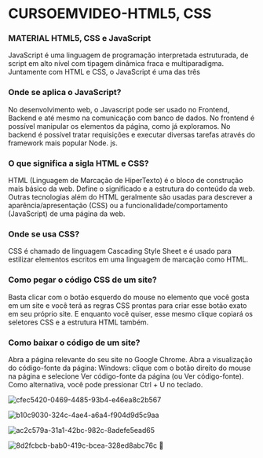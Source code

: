 # CURSOEMVIDEO-HTML5, CSS
 ### **MATERIAL HTML5, CSS e JavaScript**

 JavaScript é uma linguagem de programação interpretada estruturada, de script em alto nível com tipagem dinâmica fraca e multiparadigma. Juntamente com HTML e CSS, o JavaScript é uma das três

### **Onde se aplica o JavaScript?**
No desenvolvimento web, o Javascript pode ser usado no Frontend, Backend e até mesmo na comunicação com banco de dados. No frontend é possível manipular os elementos da página, como já exploramos. No backend é possível tratar requisições e executar diversas tarefas através do framework mais popular Node. js.

### **O que significa a sigla HTML e CSS?**
HTML (Linguagem de Marcação de HiperTexto) é o bloco de construção mais básico da web. Define o significado e a estrutura do conteúdo da web. Outras tecnologias além do HTML geralmente são usadas para descrever a aparência/apresentação (CSS) ou a funcionalidade/comportamento (JavaScript) de uma página da web.

### **Onde se usa CSS?**
CSS é chamado de linguagem Cascading Style Sheet e é usado para estilizar elementos escritos em uma linguagem de marcação como HTML.

### **Como pegar o código CSS de um site?**
Basta clicar com o botão esquerdo do mouse no elemento que você gosta em um site e você terá as regras CSS prontas para criar esse botão exato em seu próprio site. E enquanto você quiser, esse mesmo clique copiará os seletores CSS e a estrutura HTML também.

### **Como baixar o código de um site?**
Abra a página relevante do seu site no Google Chrome. Abra a visualização do código-fonte da página: Windows: clique com o botão direito do mouse na página e selecione Ver código-fonte da página (ou Ver código-fonte). Como alternativa, você pode pressionar Ctrl + U no teclado.

![cfec5420-0469-4485-93b4-e46ea8c2b567](https://github.com/sandrobrun/CURSOEMVIDEO-HTML5/assets/144954464/c6d0db21-7015-4046-92af-8d6f11de398e)


![b10c9030-324c-4ae4-a6a4-f904d9d5c9aa](https://github.com/sandrobrun/CURSOEMVIDEO-HTML5/assets/144954464/d0a6583f-66a8-4358-8d66-bcaba1397609)



![ac2c579a-31a1-42bc-982c-8adefe5ead65](https://github.com/sandrobrun/CURSOEMVIDEO-HTML5/assets/144954464/04307bf4-e280-4d25-b9fa-561757f61ff6)


![8d2fcbcb-bab0-419c-bcea-328ed8abc76c](https://github.com/sandrobrun/CURSOEMVIDEO-HTML5/assets/144954464/0db45a52-ac8c-45cc-9fdb-e6981af6a586)
🚠 






